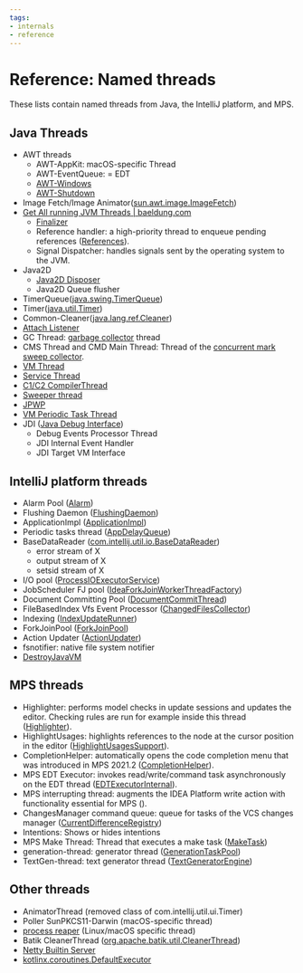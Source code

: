 ```yaml
---
tags:
- internals
- reference
---
```


# Reference: Named threads

These lists contain named threads from Java, the IntelliJ platform, and MPS.

## Java Threads

- AWT threads
    - AWT-AppKit: macOS-specific Thread
    - AWT-EventQueue: = EDT
    - [AWT-Windows](https://stackoverflow.com/a/21597955/16577108)
    - [AWT-Shutdown](http://srcrr.com/java/oracle/openjdk/6/reference/sun/awt/AWTAutoShutdown.html)
- Image Fetch/Image Animator([sun.awt.image.ImageFetch](https://github.com/openjdk/jdk/blob/6765f902505fbdd02f25b599f942437cd805cad1/src/java.desktop/share/classes/sun/awt/image/ImageFetcher.java#L32))
- [Get All running JVM Threads | baeldung.com](https://www.baeldung.com/java-get-all-threads)
    - [Finalizer](https://www.baeldung.com/java-finalize)
    - Reference handler: a high-priority thread to enqueue pending references ([References](https://docs.oracle.com/en/java/javase/11/docs/api/java.base/java/lang/ref/Reference.html)).
    - Signal Dispatcher: handles signals sent by the operating system to the JVM.
- Java2D
    - [Java2D Disposer](https://stackoverflow.com/a/7959447/16577108jav)
    - Java2D Queue flusher
- TimerQueue([java.swing.TimerQueue](https://resources.mpi-inf.mpg.de/d5/teaching/ss05/is05/javadoc/javax/swing/TimerQueue.html))
- Timer([java.util.Timer](https://docs.oracle.com/en/java/javase/11/docs/api/java.base/java/util/Timer.html))
- Common-Cleaner([java.lang.ref.Cleaner](https://docs.oracle.com/en/java/javase/11/docs/api/java.base/java/lang/ref/Cleaner.html))
- [Attach Listener](https://stackoverflow.com/a/8251753/16577108)
- GC Thread: [garbage collector](https://www.baeldung.com/jvm-garbage-collectors) thread
- CMS Thread and CMD Main Thread: Thread of the [concurrent mark sweep collector](https://docs.oracle.com/javase/8/docs/technotes/guides/vm/gctuning/cms.html).
- [VM Thread](https://stackoverflow.com/a/50774669/16577108)
- [Service Thread](https://stackoverflow.com/a/65227754/16577108)
- [C1/C2 CompilerThread](https://dzone.com/articles/jvm-c1-c2-compiler-thread-high-cpu-consumption)
- [Sweeper thread](https://stackoverflow.com/questions/55666827/what-are-threads-i-e-lightweight-processes-named-java-created-for#:~:text=Sweeper%20thread%20cleans%20up%20obsolete,runs%20cleaning%20actions%20of%20java)
- [JPWP](https://docs.oracle.com/javase/8/docs/technotes/guides/troubleshoot/introclientissues005.html)
- [VM Periodic Task Thread](https://stackoverflow.com/a/5259870/16577108)
- JDI ([Java Debug Interface](https://www.baeldung.com/java-debug-interface))
    - Debug Events Processor Thread
    - JDI Internal Event Handler
    - JDI Target VM Interface

## IntelliJ platform threads

- Alarm Pool ([Alarm](https://github.com/JetBrains/intellij-community/blob/4ca3ccd49776e9a298773fcf26f6cb4a10afc06c/platform/ide-core/src/com/intellij/util/Alarm.java#L32))
- Flushing Daemon ([FlushingDaemon](https://github.com/JetBrains/intellij-community/blob/master/platform/ide-core-impl/src/com/intellij/util/FlushingDaemon.java))
- ApplicationImpl ([ApplicationImpl](https://github.com/JetBrains/intellij-community/blob/79bf4b1ae08162fb2154fd0d058d8a8e31fa23a2/platform/core-api/src/com/intellij/openapi/application/Application.java#L20))
- Periodic tasks thread ([AppDelayQueue](https://github.com/JetBrains/intellij-community/blob/4ca3ccd49776e9a298773fcf26f6cb4a10afc06c/platform/util/src/com/intellij/util/concurrency/AppDelayQueue.java#L14))
- BaseDataReader ([com.intellij.util.io.BaseDataReader](https://github.com/JetBrains/intellij-community/blob/master/platform/util/src/com/intellij/util/io/BaseDataReader.java))
    - error stream of X
    - output stream of X
    - setsid stream of X
- I/O pool ([ProcessIOExecutorService](https://github.com/JetBrains/intellij-community/blob/4ca3ccd49776e9a298773fcf26f6cb4a10afc06c/platform/util/src/com/intellij/execution/process/ProcessIOExecutorService.java#L12))
- JobScheduler FJ pool ([IdeaForkJoinWorkerThreadFactory](https://github.com/JetBrains/intellij-community/blob/master/platform/boot/src/com/intellij/concurrency/IdeaForkJoinWorkerThreadFactory.java))
- Document Committing Pool ([DocumentCommitThread](https://github.com/JetBrains/intellij-community/blob/master/platform/core-impl/src/com/intellij/psi/impl/DocumentCommitThread.java))
- FileBasedIndex Vfs Event Processor ([ChangedFilesCollector](https://github.com/JetBrains/intellij-community/blob/master/platform/lang-impl/src/com/intellij/util/indexing/events/ChangedFilesCollector.java))
- Indexing ([IndexUpdateRunner](https://github.com/JetBrains/intellij-community/blob/master/platform/lang-impl/src/com/intellij/util/indexing/contentQueue/IndexUpdateRunner.java))
- ForkJoinPool ([ForkJoinPool](https://docs.oracle.com/en/java/javase/11/docs/api/java.base/java/util/concurrent/ForkJoinPool.html))
- Action Updater ([ActionUpdater](https://github.com/JetBrains/intellij-community/blob/master/platform/platform-impl/src/com/intellij/openapi/actionSystem/impl/ActionUpdater.java))
- fsnotifier: native file system notifier
- [DestroyJavaVM](https://stackoverflow.com/a/61063914/16577108)

## MPS threads

- Highlighter: performs model checks in update sessions and updates the editor. Checking rules are run for example inside this thread ([Highlighter](https://github.com/JetBrains/MPS/blob/master/editor/editor-runtime/source/jetbrains/mps/nodeEditor/Highlighter.java)).
- HighlightUsages: highlights references to the node at the cursor position in the editor ([HighlightUsagesSupport](https://github.com/JetBrains/MPS/blob/master/editor/editor-runtime/source_gen/jetbrains/mps/editor/runtime/HighlightUsagesSupport.java)).
- CompletionHelper: automatically opens the code completion menu that was introduced in MPS 2021.2 ([CompletionHelper](https://github.com/JetBrains/MPS/blob/master/editor/editor-runtime/source/jetbrains/mps/nodeEditor/cellMenu/CompletionHelper.java)).
- MPS EDT Executor: invokes read/write/command task asynchronously on the EDT thread ([EDTExecutorInternal](https://github.com/JetBrains/MPS/blob/master/workbench/mps-platform/source/jetbrains/mps/smodel/EDTExecutorInternal.java)).
- MPS interrupting thread: augments the IDEA Platform write action with functionality essential for MPS ([](https://github.com/JetBrains/MPS/blob/master/workbench/mps-platform/source/jetbrains/mps/smodel/TryRunPlatformWriteHelper.java)).
- ChangesManager command queue: queue for tasks of the VCS changes manager ([CurrentDifferenceRegistry](https://github.com/JetBrains/MPS/blob/master/plugins/mps-vcs/vcs-platform/solutions/jetbrains.mps.ide.vcs.platform/source_gen/jetbrains/mps/vcs/changesmanager/CurrentDifferenceRegistry.java))
- Intentions: Shows or hides intentions
- MPS Make Thread: Thread that executes a make task ([MakeTask](https://github.com/JetBrains/MPS/blob/master/workbench/mps-platform/jetbrains.mps.ide.platform/source_gen/jetbrains/mps/ide/make/MakeTask.java))
- generation-thread: generator thread ([GenerationTaskPool](https://github.com/JetBrains/MPS/blob/master/core/generator/source/jetbrains/mps/generator/impl/GenerationTaskPool.java))
- TextGen-thread: text generator thread ([TextGeneratorEngine](https://github.com/JetBrains/MPS/blob/76b099c00163c96001d9a1f75c4ae7f59a10e8a4/core/textgen/source/jetbrains/mps/text/TextGeneratorEngine.java#L50))

## Other threads

- AnimatorThread (removed class of com.intellij.util.ui.Timer)
- Poller SunPKCS11-Darwin (macOS-specific thread)
- [process reaper](https://stackoverflow.com/a/3836230/16577108) (Linux/macOS specific thread)
- Batik CleanerThread ([org.apache.batik.util.CleanerThread](https://xmlgraphics.apache.org/batik/javadoc/org/apache/batik/util/CleanerThread.html))
- [Netty Builtin Server](https://www.jetbrains.com/help/idea/php-built-in-web-server.html)
- [kotlinx.coroutines.DefaultExecutor](https://reflectoring.io/understanding-kotlin-coroutines-tutorial/)